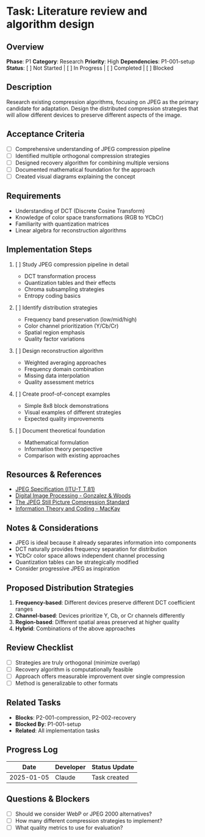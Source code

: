 # Task: Literature review and algorithm design

## Overview
**Phase**: P1
**Category**: Research
**Priority**: High
**Dependencies**: P1-001-setup
**Status**: [ ] Not Started | [ ] In Progress | [ ] Completed | [ ] Blocked

## Description
Research existing compression algorithms, focusing on JPEG as the primary candidate for adaptation. Design the distributed compression strategies that will allow different devices to preserve different aspects of the image.

## Acceptance Criteria
- [ ] Comprehensive understanding of JPEG compression pipeline
- [ ] Identified multiple orthogonal compression strategies
- [ ] Designed recovery algorithm for combining multiple versions
- [ ] Documented mathematical foundation for the approach
- [ ] Created visual diagrams explaining the concept

## Requirements
- Understanding of DCT (Discrete Cosine Transform)
- Knowledge of color space transformations (RGB to YCbCr)
- Familiarity with quantization matrices
- Linear algebra for reconstruction algorithms

## Implementation Steps
1. [ ] Study JPEG compression pipeline in detail
   - DCT transformation process
   - Quantization tables and their effects
   - Chroma subsampling strategies
   - Entropy coding basics

2. [ ] Identify distribution strategies
   - Frequency band preservation (low/mid/high)
   - Color channel prioritization (Y/Cb/Cr)
   - Spatial region emphasis
   - Quality factor variations

3. [ ] Design reconstruction algorithm
   - Weighted averaging approaches
   - Frequency domain combination
   - Missing data interpolation
   - Quality assessment metrics

4. [ ] Create proof-of-concept examples
   - Simple 8x8 block demonstrations
   - Visual examples of different strategies
   - Expected quality improvements

5. [ ] Document theoretical foundation
   - Mathematical formulation
   - Information theory perspective
   - Comparison with existing approaches

## Resources & References
- [JPEG Specification (ITU-T T.81)](https://www.w3.org/Graphics/JPEG/itu-t81.pdf)
- [Digital Image Processing - Gonzalez & Woods](https://www.imageprocessingplace.com/)
- [The JPEG Still Picture Compression Standard](https://doi.org/10.1109/38.204602)
- [Information Theory and Coding - MacKay](http://www.inference.org.uk/mackay/itila/)

## Notes & Considerations
- JPEG is ideal because it already separates information into components
- DCT naturally provides frequency separation for distribution
- YCbCr color space allows independent channel processing
- Quantization tables can be strategically modified
- Consider progressive JPEG as inspiration

## Proposed Distribution Strategies
1. **Frequency-based**: Different devices preserve different DCT coefficient ranges
2. **Channel-based**: Devices prioritize Y, Cb, or Cr channels differently  
3. **Region-based**: Different spatial areas preserved at higher quality
4. **Hybrid**: Combinations of the above approaches

## Review Checklist
- [ ] Strategies are truly orthogonal (minimize overlap)
- [ ] Recovery algorithm is computationally feasible
- [ ] Approach offers measurable improvement over single compression
- [ ] Method is generalizable to other formats

## Related Tasks
- **Blocks**: P2-001-compression, P2-002-recovery
- **Blocked By**: P1-001-setup
- **Related**: All implementation tasks

## Progress Log
| Date | Developer | Status Update |
|------|-----------|---------------|
| 2025-01-05 | Claude | Task created |

## Questions & Blockers
- [ ] Should we consider WebP or JPEG 2000 alternatives?
- [ ] How many different compression strategies to implement?
- [ ] What quality metrics to use for evaluation?